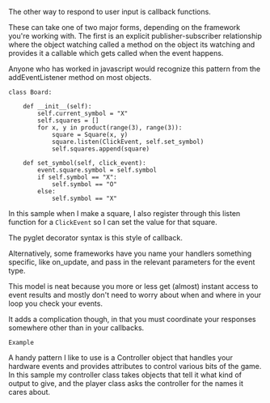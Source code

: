 The other way to respond to user input is callback functions.

These can take one of two major forms, depending on the framework you're
working with. The first is an explicit publisher-subscriber relationship where
the object watching called a method on the object its watching and provides it
a callable which gets called when the event happens.

Anyone who has worked in javascript would recognize this pattern from the
addEventListener method on most objects.

    class Board:
        
        def __init__(self):
            self.current_symbol = "X"
            self.squares = []
            for x, y in product(range(3), range(3)):
                square = Square(x, y)
                square.listen(ClickEvent, self.set_symbol)
                self.squares.append(square)
        
        def set_symbol(self, click_event):
            event.square.symbol = self.symbol
            if self.symbol == "X":
                self.symbol == "O"
            else:
                self.symbol == "X"

In this sample when I make a square, I also register through this listen
function for a `ClickEvent` so I can set the value for that square.

The pyglet decorator syntax is this style of callback.

Alternatively, some frameworks have you name your handlers something specific,
like on_update, and pass in the relevant parameters for the event type.

This model is neat because you more or less get (almost) instant access to
event results and mostly don't need to worry about when and where in your loop
you check your events.

It adds a complication though, in that you must coordinate your responses
somewhere other than in your callbacks.

    Example

A handy pattern I like to use is a Controller object that handles your hardware
events and provides attributes to control various bits of the game. In this
sample my controller class takes objects that tell it what kind of output
to give, and the player class asks the controller for the names it cares about.

